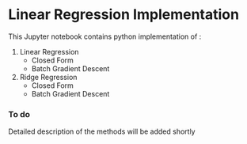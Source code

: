 # Linear Regression Implementation

This Jupyter notebook contains python implementation of :
1. Linear Regression
    * Closed Form
    * Batch Gradient Descent
1. Ridge Regression
    * Closed Form
    * Batch Gradient Descent

### To do
Detailed description of the methods will be added shortly
